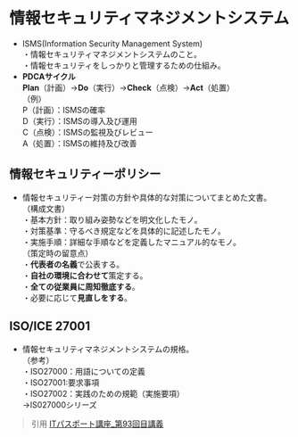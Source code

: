 # 情報セキュリティマネジメントシステム  
* ISMS(Information Security Management System)  
・情報セキュリティマネジメントシステムのこと。  
・情報セキュリティをしっかりと管理するための仕組み。  
* **PDCAサイクル**<br>**Plan**（計画）→**Do**（実行）→**Check**（点検）→**Act**（処置）  
（例）  
P（計画）：ISMSの確率  
D（実行）：ISMSの導入及び運用  
C（点検）：ISMSの監視及びレビュー  
A（処置）：ISMSの維持及び改善  

## 情報セキュリティーポリシー  
* 情報セキュリティー対策の方針や具体的な対策についてまとめた文書。  
（構成文書）  
・基本方針：取り組み姿勢などを明文化したモノ。  
・対策基準：守るべき規定などを具体的に記述したモノ。  
・実施手順：詳細な手順などを定義したマニュアル的なモノ。  
（策定時の留意点）  
・**代表者の名義**で公表する。  
・**自社の環境に合わせて**策定する。  
・**全ての従業員に周知徹底する**。  
・必要に応じて**見直しをする**。  

## **ISO/ICE 27001**  
* 情報セキュリティマネジメントシステムの規格。  
（参考）  
・ISO27000：用語についての定義  
・ISO27001:要求事項  
・ISO27002：実践のための規範（実施要項）    
→IS027000シリーズ  


> 引用
[ITパスポート講座_第93回目講義](https://www.youtube.com/watch?v=6Vu2H1hpkI0&list=PLC9xywNMIf9jgTizhye6GyPjZcuPZ9ou5&index=94)  
